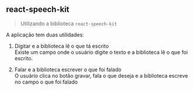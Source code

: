 ## react-speech-kit

> Utilizando a biblioteca `react-speech-kit`

A aplicação tem duas utilidades:

1. Digitar e a biblioteca lê o que tá escrito <br/>
Existe um campo onde o usuário digite o texto e a biblioteca lê o que foi escrito.

2. Falar e a biblioteca escrever o que foi falado <br/>
O usuário clica no botão gravar, fala o que deseja e a biblioteca escreve no campo o que foi falado
